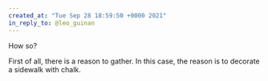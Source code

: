 ```yaml
---
created_at: "Tue Sep 28 18:59:50 +0000 2021"
in_reply_to: @leo_guinan
---
```


How so?

First of all, there is a reason to gather. In this case, the reason is to decorate a sidewalk with chalk.